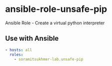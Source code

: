 # ansible-role-unsafe-pip
Ansible Role - Create a virtual python interpreter

## Use with Ansible

```yaml
- hosts: all
  roles:
    - soramitsukhmer-lab.unsafe-pip
```
